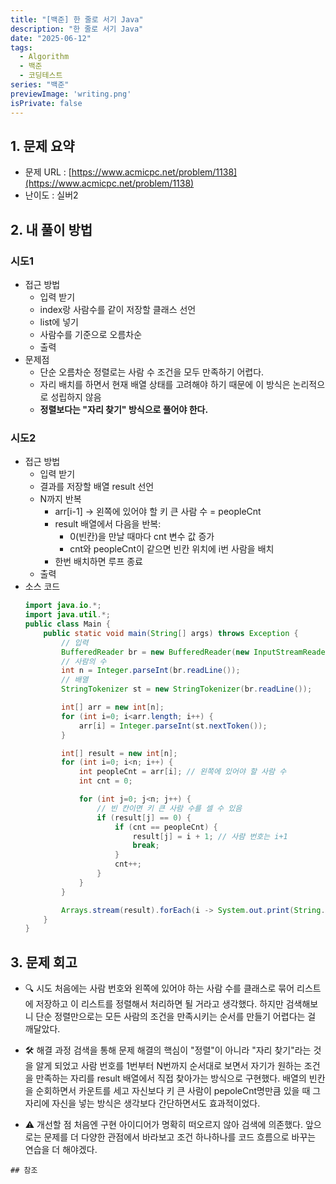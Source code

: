 ```yaml
---
title: "[백준] 한 줄로 서기 Java"
description: "한 줄로 서기 Java"
date: "2025-06-12"
tags:
  - Algorithm
  - 백준
  - 코딩테스트
series: "백준"
previewImage: 'writing.png'
isPrivate: false
---
```


## 1. 문제 요약
+ 문제 URL : [https://www.acmicpc.net/problem/1138](https://www.acmicpc.net/problem/1138)
+ 난이도 : 실버2

## 2. 내 풀이 방법

### 시도1
+ 접근 방법
    + 입력 받기
    + index랑 사람수를 같이 저장할 클래스 선언
    + list에 넣기
    + 사람수를 기준으로 오름차순 
    + 출력
+ 문제점
    + 단순 오름차순 정렬로는 사람 수 조건을 모두 만족하기 어렵다.
    + 자리 배치를 하면서 현재 배열 상태를 고려해야 하기 때문에 이 방식은 논리적으로 성립하지 않음
    + **정렬보다는 "자리 찾기" 방식으로 풀어야 한다.**

### 시도2
+ 접근 방법
    + 입력 받기
    + 결과를 저장할 배열 result 선언
    + N까지 반복
        + arr[i-1] → 왼쪽에 있어야 할 키 큰 사람 수 = peopleCnt
        + result 배열에서 다음을 반복:
            + 0(빈칸)을 만날 때마다 cnt 변수 값 증가
            + cnt와 peopleCnt이 같으면 빈칸 위치에 i번 사람을 배치
        + 한번 배치하면 루프 종료
    + 출력
+ 소스 코드
    ```java
    import java.io.*;
    import java.util.*;
    public class Main {
        public static void main(String[] args) throws Exception {
            // 입력
            BufferedReader br = new BufferedReader(new InputStreamReader(System.in));
            // 사람의 수
            int n = Integer.parseInt(br.readLine());
            // 배열
            StringTokenizer st = new StringTokenizer(br.readLine());

            int[] arr = new int[n];
            for (int i=0; i<arr.length; i++) {
                arr[i] = Integer.parseInt(st.nextToken());
            }

            int[] result = new int[n];
            for (int i=0; i<n; i++) {
                int peopleCnt = arr[i]; // 왼쪽에 있어야 할 사람 수
                int cnt = 0;

                for (int j=0; j<n; j++) {
                    // 빈 칸이면 키 큰 사람 수를 셀 수 있음
                    if (result[j] == 0) {
                        if (cnt == peopleCnt) {
                            result[j] = i + 1; // 사람 번호는 i+1
                            break;
                        }
                        cnt++;
                    }
                }
            }

            Arrays.stream(result).forEach(i -> System.out.print(String.format("%d ", i)) );
        }
    }
    ```
## 3. 문제 회고
+ 🔍 시도
처음에는 사람 번호와 왼쪽에 있어야 하는 사람 수를 클래스로 묶어 리스트에 저장하고 이 리스트를 정렬해서 처리하면 될 거라고 생각했다. 하지만 검색해보니 단순 정렬만으로는 모든 사람의 조건을 만족시키는 순서를 만들기 어렵다는 걸 깨달았다.

+ 🛠 해결 과정
검색을 통해 문제 해결의 핵심이 "정렬"이 아니라 "자리 찾기"라는 것을 알게 되었고 사람 번호를 1번부터 N번까지 순서대로 보면서 자기가 원하는 조건을 만족하는 자리를 result 배열에서 직접 찾아가는 방식으로 구현했다.
배열의 빈칸을 순회하면서 카운트를 세고 자신보다 키 큰 사람이 pepoleCnt명만큼 있을 때 그 자리에 자신을 넣는 방식은 생각보다 간단하면서도 효과적이었다.

+ ⚠ 개선할 점
처음엔 구현 아이디어가 명확히 떠오르지 않아 검색에 의존했다. 앞으로는 문제를 더 다양한 관점에서 바라보고 조건 하나하나를 코드 흐름으로 바꾸는 연습을 더 해야겠다. 
```
## 참조